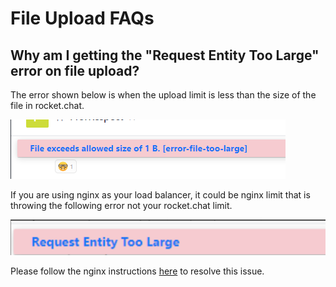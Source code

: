 # File Upload FAQs

## Why am I getting the "**Request Entity Too Large"** error on file upload?

The error shown below is when the upload limit is less than the size of the file in rocket.chat.

![](../../../.gitbook/assets/image%20%28178%29.png)

If you are using nginx as your load balancer, it could be nginx limit that is throwing the following error not your rocket.chat limit.

![](../../../.gitbook/assets/image%20%28289%29%20%281%29.png)

Please follow the nginx instructions [here](https://www.cyberciti.biz/faq/linux-unix-bsd-nginx-413-request-entity-too-large/) to resolve this issue. 



